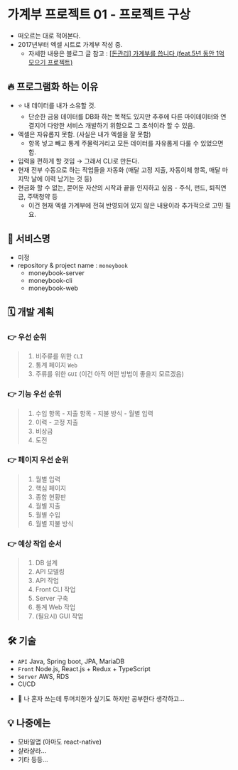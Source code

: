 # 가계부 프로젝트 01 - 프로젝트 구상
- 떠오르는 대로 적어본다.
- 2017년부터 엑셀 시트로 가계부 작성 중.
  - 자세한 내용은 블로그 글 참고 : [\[돈관리\] 가계부를 씁니다 (feat.5년 동안 1억 모으기 프로젝트)](https://blog.naver.com/aube17/221940212731)

## 🔥 프로그램화 하는 이유
- ⭐️ 내 데이터를 내가 소유할 것.
  - 단순한 금융 데이터를 DB화 하는 목적도 있지만 
    추후에 다른 마이데이터와 연결지어 다양한 서비스 개발하기 위함으로 그 초석이라 할 수 있음.
- 엑셀은 자유롭지 못함. (사실은 내가 엑셀을 잘 못함)
  - 항목 넣고 빼고 통계 주물럭거리고 모든 데이터를 자유롭게 다룰 수 있었으면 함.
- 입력을 편하게 할 것임 → 그래서 CLI로 만든다.
- 현재 전부 수동으로 하는 작업들을 자동화
  (매달 고정 지출, 자동이체 항목, 매달 마지막 날에 이력 남기는 것 등)
- 현금화 할 수 없는, 묻어둔 자산의 시작과 끝을 인지하고 싶음 - 주식, 펀드, 퇴직연금, 주택청약 등
    - 이건 현재 엑셀 가계부에 전혀 반영되어 있지 않은 내용이라 추가적으로 고민 필요.

## 💈 서비스명
- 미정
- repository & project name : `moneybook`
  - moneybook-server
  - moneybook-cli
  - moneybook-web

## 🗓 개발 계획
### 👉 우선 순위
> 1. 비주류를 위한 `CLI`
> 2. 통계 페이지 `Web`
> 3. 주류를 위한 `GUI` (이건 아직 어떤 방법이 좋을지 모르겠음)

### 👉 기능 우선 순위
> 1. 수입 항목 - 지출 항목 - 지불 방식 - 월별 입력
> 2. 이력 - 고정 지출
> 3. 비상금
> 4. 도전

### 👉 페이지 우선 순위
> 1. 월별 입력
> 2. 핵심 페이지
> 3. 종합 현황판
> 4. 월별 지출
> 5. 월별 수입
> 6. 월별 지불 방식

### 👉 예상 작업 순서
> 1. DB 설계
> 2. API 모델링
> 3. API 작업
> 4. Front CLI 작업
> 5. Server 구축
> 6. 통계 Web 작업
> 7. (필요시) GUI 작업

## 🛠 기술
- `API` Java, Spring boot, JPA, MariaDB
- `Front` Node.js, React.js + Redux + TypeScript
- `Server` AWS, RDS
- CI/CD
* 🤔 나 혼자 쓰는데 투머치한가 싶기도 하지만 공부한다 생각하고...

## 💡 나중에는
- 모바일앱 (아마도 react-native)
- 샬라샬라...
- 기타 등등...
